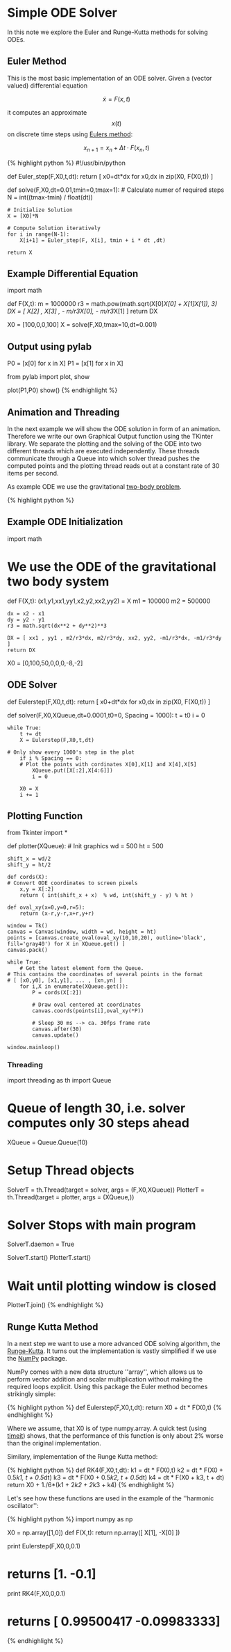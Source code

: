 <script src="http://cdn.mathjax.org/mathjax/latest/MathJax.js?config=TeX-AMS_HTML" type="text/javascript"></script>
<style> .center { margin-right: auto; margin-left:auto; display: block } </style>
<style src="/css/coderay.css"></style>

# Simple ODE Solver

In this note we explore the Euler and Runge-Kutta methods for solving
ODEs.

## Euler Method

This is the most basic implementation of an ODE solver.
Given a (vector valued) differential equation

$$ \dot{x} = F(x,t) $$

it computes an approximate $$x(t)$$ on discrete time steps using
[Eulers method](http://en.wikipedia.org/wiki/Euler_method):

$$ x_{n+1} = x_n + \Delta t \cdot  F(x_{n},t) $$


{% highlight python %}
#!/usr/bin/python

def Euler_step(F,X0,t,dt):
    return [ x0+dt*dx for x0,dx in zip(X0, F(X0,t)) ]


def solve(F,X0,dt=0.01,tmin=0,tmax=1):
    # Calculate numer of required steps
    N = int((tmax-tmin) / float(dt)) 

    # Initialize Solution
    X = [X0]*N 

    # Compute Solution iteratively
    for i in range(N-1):
        X[i+1] = Euler_step(F, X[i], tmin + i * dt ,dt)

    return X


## Example Differential Equation

import math

def F(X,t):
    m = 1000000
    r3 = math.pow(math.sqrt(X[0]*X[0] + X[1]*X[1]), 3)
    DX = [ X[2] , X[3] , - m/r3*X[0], - m/r3*X[1] ]
    return DX

X0 = [100,0,0,100]
X = solve(F,X0,tmax=10,dt=0.001)

## Output using pylab
P0 = [x[0] for x in X]
P1 = [x[1] for x in X]

from pylab import plot, show

plot(P1,P0)
show()
{% endhighlight %}

## Animation and Threading

In the next example we will show the ODE solution in form of an animation.
Therefore we write our own Graphical Output function using the TKinter library.
We separate the plotting and the solving of the ODE into two different threads
which are executed independently. These threads communicate through a Queue
into which solver thread pushes the computed points and the plotting thread
reads out at a constant rate of 30 items per second.

As example ODE we use the gravitational [two-body problem](http://en.wikipedia.org/wiki/Gravitational_two-body_problem).

{% highlight python %}
## Example ODE Initialization

import math

# We use the ODE of the gravitational two body system
def F(X,t):
    (x1,y1,xx1,yy1,x2,y2,xx2,yy2) = X
    m1 = 100000
    m2 = 500000
    
    dx = x2 - x1
    dy = y2 - y1
    r3 = math.sqrt(dx**2 + dy**2)**3
    
    DX = [ xx1 , yy1 , m2/r3*dx, m2/r3*dy, xx2, yy2, -m1/r3*dx, -m1/r3*dy ]
    return DX

X0 = [0,100,50,0,0,0,-8,-2]


## ODE Solver
def Eulerstep(F,X0,t,dt):
    return [ x0+dt*dx for x0,dx in zip(X0, F(X0,t)) ]

def solver(F,X0,XQueue,dt=0.0001,t0=0, Spacing = 1000):
    t = t0
    i = 0

    while True:
        t += dt
        X = Eulerstep(F,X0,t,dt)

	# Only show every 1000's step in the plot
        if i % Spacing == 0:
	    # Plot the points with cordinates X[0],X[1] and X[4],X[5]
            XQueue.put([X[:2],X[4:6]])
            i = 0
            
        X0 = X
        i += 1

## Plotting Function

from Tkinter import *

def plotter(XQueue):
    # Init graphics
    wd =  500
    ht  = 500

    shift_x = wd/2
    shift_y = ht/2

    def cords(X):
    # Convert ODE coordinates to screen pixels
        x,y = X[:2]
        return ( int(shift_x + x)  % wd, int(shift_y - y) % ht )

    def oval_xy(x=0,y=0,r=5):
        return (x-r,y-r,x+r,y+r)

    window = Tk()
    canvas = Canvas(window, width = wd, height = ht)    
    points = [canvas.create_oval(oval_xy(10,10,20), outline='black', fill='gray40') for X in XQueue.get() ]
    canvas.pack()

    while True:
        # Get the latest element form the Queue.
	# This contains the coordinates of several points in the format
	# [ [x0,y0], [x1,y1], ... , [xn,yn] ]
        for i,X in enumerate(XQueue.get()):
            P = cords(X[:2])

            # Draw oval centered at coordinates
            canvas.coords(points[i],oval_xy(*P))

            # Sleep 30 ms --> ca. 30fps frame rate
            canvas.after(30)
            canvas.update()

    window.mainloop()

### Threading
import threading as th
import Queue

# Queue of length 30, i.e. solver computes only 30 steps ahead
XQueue = Queue.Queue(10)

# Setup Thread objects
SolverT = th.Thread(target = solver, args = (F,X0,XQueue))
PlotterT = th.Thread(target = plotter, args = (XQueue,))

# Solver Stops with main program
SolverT.daemon = True

SolverT.start()
PlotterT.start()

# Wait until plotting window is closed
PlotterT.join()
{% endhighlight %}


## Runge Kutta Method

In a next step we want to use a more advanced
ODE solving algorithm, the [Runge-Kutta](http://en.wikipedia.org/wiki/Runge_Kutta). It turns out the implementation is vastly simplified if
we use the [NumPy](http://numpy.scipy.org/) package.

NumPy comes with a new data structure ''array'', which allows us to
perform vector addition and scalar multiplication without making the
required loops explicit. Using this package the Euler method becomes
strikingly simple:

{% highlight python %}
def Eulerstep(F,X0,t,dt):
    return X0 + dt * F(X0,t)
{% endhighlight %}

Where we assume, that X0 is of type numpy.array. A quick test (using [timeit](http://docs.python.org/library/timeit.html)) shows, that the performance of this function is only about 2% worse than the original implementation.

Similary, implementation of the Runge Kutta method:

{% highlight python %}
def RK4(F,X0,t,dt):
    k1 = dt * F(X0,t)
    k2 = dt * F(X0 + 0.5*k1, t + 0.5*dt)
    k3 = dt * F(X0 + 0.5*k2, t + 0.5*dt)
    k4 = dt * F(X0 +     k3, t +     dt)
    return X0 + 1./6*(k1 + 2*k2 + 2*k3 + k4)
{% endhighlight %}

Let's see how these functions are used in the example of the ''harmonic oscillator'':

{% highlight python %}
import numpy as np

X0 = np.array([1,0])
def F(X,t): return np.array([ X[1], -X[0] ])

print Eulerstep(F,X0,0,0.1)
# returns [1.  -0.1]

print RK4(F,X0,0,0.1)
# returns [ 0.99500417 -0.09983333]
{% endhighlight %}